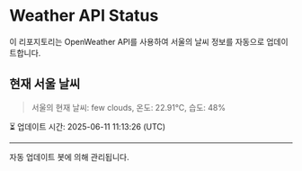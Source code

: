 
# Weather API Status

이 리포지토리는 OpenWeather API를 사용하여 서울의 날씨 정보를 자동으로 업데이트합니다.

## 현재 서울 날씨
> 서울의 현재 날씨: few clouds, 온도: 22.91°C, 습도: 48%

⏳ 업데이트 시간: 2025-06-11 11:13:26 (UTC)

---
자동 업데이트 봇에 의해 관리됩니다.
